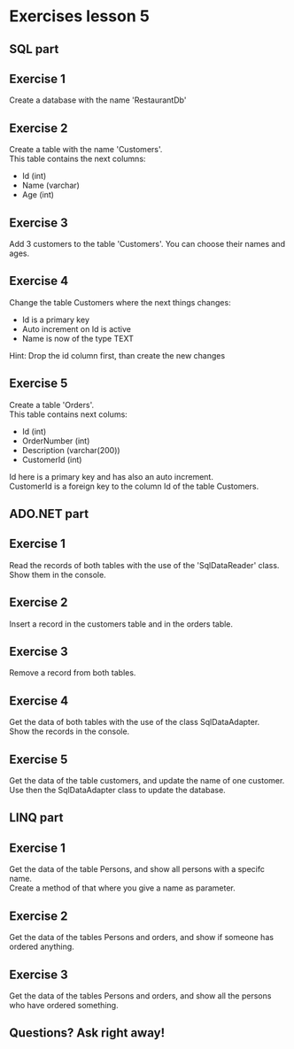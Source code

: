 # Exercises lesson 5

## SQL part

## Exercise 1
Create a database with the name 'RestaurantDb'

## Exercise 2
Create a table with the name 'Customers'.<br>
This table contains the next columns:
- Id (int)
- Name (varchar)
- Age (int)

## Exercise 3
Add 3 customers to the table 'Customers'.
You can choose their names and ages.

## Exercise 4
Change the table Customers where the next things changes:
- Id is a primary key
- Auto increment on Id is active
- Name is now of the type TEXT

Hint: Drop the id column first, than create the new changes

## Exercise 5
Create a table 'Orders'.<br>
This table contains next colums:
- Id (int)
- OrderNumber (int)
- Description (varchar(200))
- CustomerId (int)

Id here is a primary key and has also an auto increment.<br>
CustomerId is a foreign key to the column Id of the table Customers.

## ADO.NET part

## Exercise 1
Read the records of both tables with the use of the 'SqlDataReader' class.<br>
Show them in the console.

## Exercise 2
Insert a record in the customers table and in the orders table.

## Exercise 3
Remove a record from both tables.

## Exercise 4
Get the data of both tables with the use of the class SqlDataAdapter.<br>
Show the records in the console.

## Exercise 5
Get the data of the table customers, and update the name of one customer.<br>
Use then the SqlDataAdapter class to update the database.

## LINQ part

## Exercise 1
Get the data of the table Persons, and show all persons with a specifc name.<br>
Create a method of that where you give a name as parameter.

## Exercise 2
Get the data of the tables Persons and orders, and show if someone has ordered anything.

## Exercise 3
Get the data of the tables Persons and orders, and show all the persons who have ordered something.

## Questions? Ask right away!
